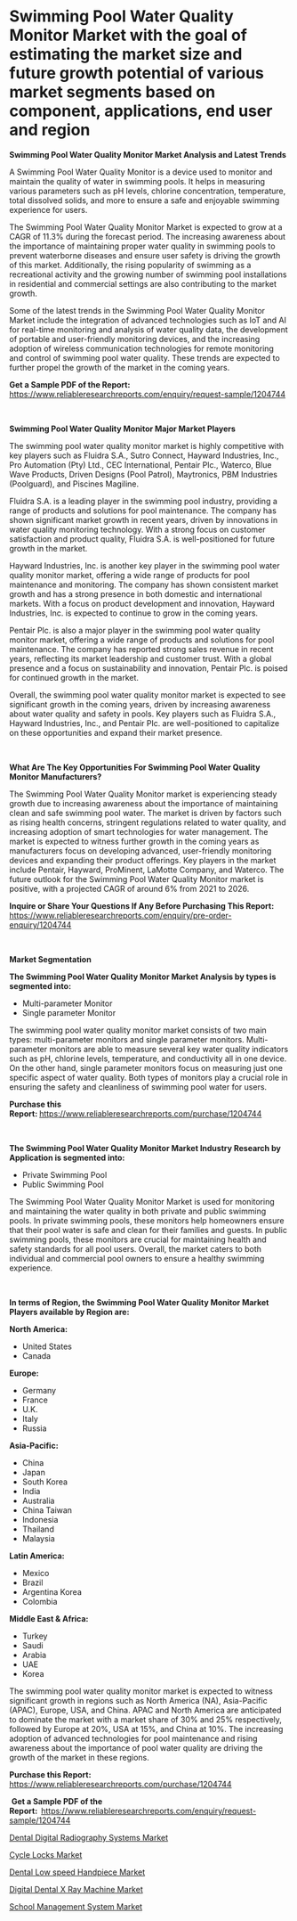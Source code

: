 <p><h1>Swimming Pool Water Quality Monitor Market with the goal of estimating the market size and future growth potential of various market segments based on component, applications, end user and region</h1></p><p><strong>Swimming Pool Water Quality Monitor Market Analysis and Latest Trends</strong></p>
<p><p>A Swimming Pool Water Quality Monitor is a device used to monitor and maintain the quality of water in swimming pools. It helps in measuring various parameters such as pH levels, chlorine concentration, temperature, total dissolved solids, and more to ensure a safe and enjoyable swimming experience for users. </p><p>The Swimming Pool Water Quality Monitor Market is expected to grow at a CAGR of 11.3% during the forecast period. The increasing awareness about the importance of maintaining proper water quality in swimming pools to prevent waterborne diseases and ensure user safety is driving the growth of this market. Additionally, the rising popularity of swimming as a recreational activity and the growing number of swimming pool installations in residential and commercial settings are also contributing to the market growth.</p><p>Some of the latest trends in the Swimming Pool Water Quality Monitor Market include the integration of advanced technologies such as IoT and AI for real-time monitoring and analysis of water quality data, the development of portable and user-friendly monitoring devices, and the increasing adoption of wireless communication technologies for remote monitoring and control of swimming pool water quality. These trends are expected to further propel the growth of the market in the coming years.</p></p>
<p><strong>Get a Sample PDF of the Report:&nbsp;</strong> <a href="https://www.reliableresearchreports.com/enquiry/request-sample/1204744">https://www.reliableresearchreports.com/enquiry/request-sample/1204744</a></p>
<p>&nbsp;</p>
<p><strong>Swimming Pool Water Quality Monitor Major Market Players</strong></p>
<p><p>The swimming pool water quality monitor market is highly competitive with key players such as Fluidra S.A., Sutro Connect, Hayward Industries, Inc., Pro Automation (Pty) Ltd., CEC International, Pentair Plc., Waterco, Blue Wave Products, Driven Designs (Pool Patrol), Maytronics, PBM Industries (Poolguard), and Piscines Magiline.</p><p>Fluidra S.A. is a leading player in the swimming pool industry, providing a range of products and solutions for pool maintenance. The company has shown significant market growth in recent years, driven by innovations in water quality monitoring technology. With a strong focus on customer satisfaction and product quality, Fluidra S.A. is well-positioned for future growth in the market.</p><p>Hayward Industries, Inc. is another key player in the swimming pool water quality monitor market, offering a wide range of products for pool maintenance and monitoring. The company has shown consistent market growth and has a strong presence in both domestic and international markets. With a focus on product development and innovation, Hayward Industries, Inc. is expected to continue to grow in the coming years.</p><p>Pentair Plc. is also a major player in the swimming pool water quality monitor market, offering a wide range of products and solutions for pool maintenance. The company has reported strong sales revenue in recent years, reflecting its market leadership and customer trust. With a global presence and a focus on sustainability and innovation, Pentair Plc. is poised for continued growth in the market.</p><p>Overall, the swimming pool water quality monitor market is expected to see significant growth in the coming years, driven by increasing awareness about water quality and safety in pools. Key players such as Fluidra S.A., Hayward Industries, Inc., and Pentair Plc. are well-positioned to capitalize on these opportunities and expand their market presence.</p></p>
<p>&nbsp;</p>
<p><strong>What Are The Key Opportunities For Swimming Pool Water Quality Monitor Manufacturers?</strong></p>
<p><p>The Swimming Pool Water Quality Monitor market is experiencing steady growth due to increasing awareness about the importance of maintaining clean and safe swimming pool water. The market is driven by factors such as rising health concerns, stringent regulations related to water quality, and increasing adoption of smart technologies for water management. The market is expected to witness further growth in the coming years as manufacturers focus on developing advanced, user-friendly monitoring devices and expanding their product offerings. Key players in the market include Pentair, Hayward, ProMinent, LaMotte Company, and Waterco. The future outlook for the Swimming Pool Water Quality Monitor market is positive, with a projected CAGR of around 6% from 2021 to 2026.</p></p>
<p><strong>Inquire or Share Your Questions If Any Before Purchasing This Report:</strong> <a href="https://www.reliableresearchreports.com/enquiry/pre-order-enquiry/1204744">https://www.reliableresearchreports.com/enquiry/pre-order-enquiry/1204744</a></p>
<p>&nbsp;</p>
<p><strong>Market Segmentation</strong></p>
<p><strong>The Swimming Pool Water Quality Monitor Market Analysis by types is segmented into:</strong></p>
<p><ul><li>Multi-parameter Monitor</li><li>Single parameter Monitor</li></ul></p>
<p><p>The swimming pool water quality monitor market consists of two main types: multi-parameter monitors and single parameter monitors. Multi-parameter monitors are able to measure several key water quality indicators such as pH, chlorine levels, temperature, and conductivity all in one device. On the other hand, single parameter monitors focus on measuring just one specific aspect of water quality. Both types of monitors play a crucial role in ensuring the safety and cleanliness of swimming pool water for users.</p></p>
<p><strong>Purchase this Report:&nbsp;</strong><a href="https://www.reliableresearchreports.com/purchase/1204744">https://www.reliableresearchreports.com/purchase/1204744</a></p>
<p>&nbsp;</p>
<p><strong>The Swimming Pool Water Quality Monitor Market Industry Research by Application is segmented into:</strong></p>
<p><ul><li>Private Swimming Pool</li><li>Public Swimming Pool</li></ul></p>
<p><p>The Swimming Pool Water Quality Monitor Market is used for monitoring and maintaining the water quality in both private and public swimming pools. In private swimming pools, these monitors help homeowners ensure that their pool water is safe and clean for their families and guests. In public swimming pools, these monitors are crucial for maintaining health and safety standards for all pool users. Overall, the market caters to both individual and commercial pool owners to ensure a healthy swimming experience.</p></p>
<p>&nbsp;</p>
<p><strong>In terms of Region, the Swimming Pool Water Quality Monitor Market Players available by Region are:</strong></p>
<p>
    <p> <strong> North America: </strong>
        <ul>
            <li>United States</li>
            <li>Canada</li>
        </ul>
        </p> 
    <p> <strong> Europe: </strong>
        <ul>
            <li>Germany</li>
            <li>France</li>
            <li>U.K.</li>
            <li>Italy</li>
            <li>Russia</li>
        </ul>
        </p> 
    <p> <strong> Asia-Pacific: </strong>
        <ul>
            <li>China</li>
            <li>Japan</li>
            <li>South Korea</li>
            <li>India</li>
            <li>Australia</li>
            <li>China Taiwan</li>
            <li>Indonesia</li>
            <li>Thailand</li>
            <li>Malaysia</li>
        </ul>
        </p> 
    <p> <strong> Latin America: </strong>
        <ul>
            <li>Mexico</li>
            <li>Brazil</li>
            <li>Argentina Korea</li>
            <li>Colombia</li>
        </ul>
        </p> 
    <p> <strong> Middle East & Africa: </strong>
        <ul>
            <li>Turkey</li>
            <li>Saudi</li>
            <li>Arabia</li>
            <li>UAE</li>
            <li>Korea</li>
        </ul>
    </p>
    </p>
<p><p>The swimming pool water quality monitor market is expected to witness significant growth in regions such as North America (NA), Asia-Pacific (APAC), Europe, USA, and China. APAC and North America are anticipated to dominate the market with a market share of 30% and 25% respectively, followed by Europe at 20%, USA at 15%, and China at 10%. The increasing adoption of advanced technologies for pool maintenance and rising awareness about the importance of pool water quality are driving the growth of the market in these regions.</p></p>
<p><strong>Purchase this Report: </strong><a href="https://www.reliableresearchreports.com/purchase/1204744">https://www.reliableresearchreports.com/purchase/1204744</a></p>
<p>&nbsp;<strong>Get a Sample PDF of the Report:&nbsp;&nbsp;</strong><a href="https://www.reliableresearchreports.com/enquiry/request-sample/1204744">https://www.reliableresearchreports.com/enquiry/request-sample/1204744</a></p>
<p><strong></strong></p>
<p><p><a href="https://medium.com/@anthonywade766/dental-digital-radiography-systems-nbsp-market-focuses-on-market-share-size-and-projected-forecast-b6010e543edb">Dental Digital Radiography Systems Market</a></p><p><a href="https://github.com/fiixsa/Market-Research-Report-List-1/blob/main/cycle-locks-market.md">Cycle Locks Market</a></p><p><a href="https://medium.com/@anthonywade766/dental-low-speed-handpiece-market-insights-into-market-cagr-market-trends-and-growth-strategies-5d392f3f79d3">Dental Low speed Handpiece Market</a></p><p><a href="https://medium.com/@anthonywade766/analyzing-digital-dental-x-ray-machine-market-global-industry-perspective-and-forecast-2024-to-393078fd4b8b">Digital Dental X Ray Machine Market</a></p><p><a href="https://github.com/cecuraprangm/Market-Research-Report-List-1/blob/main/school-management-system-market.md">School Management System Market</a></p></p>